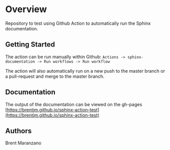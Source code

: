 # Overview

Repository to test using Github Action to automatically run the Sphinx documentation.

## Getting Started
The action can be run manually within Github:
`Actions -> sphinx-documentation -> Run workflows -> Run workflow`

The action will also automatically run on a new push to the master branch
or a pull-request and merge to the master branch.

## Documentation

The output of the documentation can be viewed on the gh-pages
[https://brentjm.github.io/sphinx-action-test](https://brentjm.github.io/sphinx-action-test)

## Authors
Brent Maranzano <br/>
